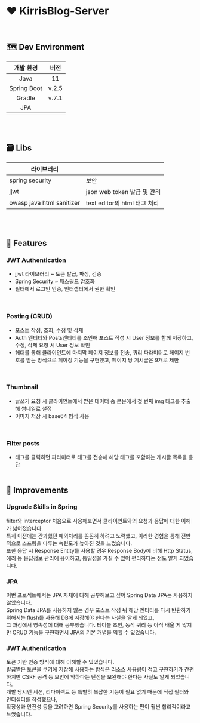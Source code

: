 # ❤ KirrisBlog-Server
<br />

## 🗺 Dev Environment

|개발 환경|버전|
|:---:|:---:|
|Java|11|
|Spring Boot|v.2.5|
|Gradle|v.7.1|
|JPA||
<br /><br />

## 🗃 Libs

|라이브러리||
|---|---|
|spring security|보안|
|jjwt|json web token 발급 및 관리|
|owasp java html sanitizer|text editor의 html 태그 처리|
<br /><br />

## 🎨 Features

### JWT Authentication

- jjwt 라이브러리 ~ 토큰 발급, 파싱, 검증
- Spring Security ~ 패스워드 암호화
- 필터에서 로그인 인증, 인터셉터에서 권한 확인
<br />

### Posting (CRUD)

- 포스트 작성, 조회, 수정 및 삭제
- Auth 엔티티와 Posts엔티티를 조인해 포스트 작성 시 User 정보를 함께 저장하고, 수정, 삭제 요청 시 User 정보 확인
- 헤더를 통해 클라이언트에 마지막 페이지 정보를 전송, 쿼리 파라미터로 페이지 번호를 받는 방식으로 페이징 기능을 구현했고, 페이지 당 게시글은 9개로 제한
<br />

### Thumbnail

- 글쓰기 요청 시 클라이언트에서 받은 데이터 중 본문에서 첫 번째 img 태그를 추출해 썸네일로 설정
- 이미지 저장 시 base64 형식 사용
<br />

### Filter posts

- 태그를 클릭하면 파라미터로 태그를 전송해 해당 태그를 포함하는 게시글 목록을 응답
<br /><br />

## 🎈 Improvements

### Upgrade Skills in Spring

filter와 interceptor 처음으로 사용해보면서 클라이언트와의 요청과 응답에 대한 이해가 넓어졌습니다. <br /> 
특히 이전에는 간과했던 예외처리를 꼼꼼히 하려고 노력했고, 이러한 경험을 통해 전반적으로 스프링을 다루는 숙련도가 높아진 것을 느꼈습니다. <br />
또한 응답 시 Response Entity를 사용할 경우 Response Body에 비해 Http Status, 에러 등 응답정보 관리에 용이하고, 통일성을 가질 수 있어 편리하다는 점도 알게 되었습니다.
<br />

### JPA

이번 프로젝트에서는 JPA 자체에 대해 공부해보고 싶어 Spring Data JPA는 사용하지 않았습니다. <br />
Spring Data JPA를 사용하지 않는 경우 포스트 작성 뒤 해당 엔티티를 다시 반환하기 위해서는 flush를 사용해 DB에 저장해야 한다는 사실을 알게 되었고, <br />
그 과정에서 영속성에 대해 공부했습니다. 테이블 조인, 동적 쿼리 등 아직 배울 게 많지만 CRUD 기능을 구현하면서 JPA의 기본 개념을 익힐 수 있었습니다.
<br />

### JWT Authentication

토큰 기반 인증 방식에 대해 이해할 수 있었습니다. <br />
발급받은 토큰을 쿠키에 저장해 사용하는 방식은 리소스 사용량이 적고 구현하기가 간편하지만 CSRF 공격 등 보안에 약하다는 단점을 보완해야 한다는 사실도 알게 되었습니다. <br />
개발 당시엔 세션, 리다이렉트 등 특별히 복잡한 기능이 필요 없기 때문에 직접 필터와 인터셉터를 작성했으나, <br />
확장성과 안전성 등을 고려하면 Spring Security를 사용하는 편이 훨씬 합리적이라고 느꼈습니다.
<br />
